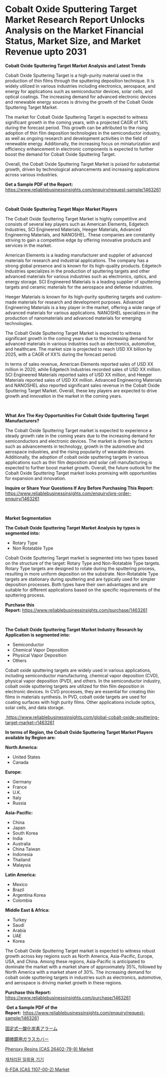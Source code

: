 <p><h1>Cobalt Oxide Sputtering Target Market Research Report Unlocks Analysis on the Market Financial Status, Market Size, and Market Revenue upto 2031</h1></p><p><strong>Cobalt Oxide Sputtering Target Market Analysis and Latest Trends</strong></p>
<p><p>Cobalt Oxide Sputtering Target is a high-purity material used in the production of thin films through the sputtering deposition technique. It is widely utilized in various industries including electronics, aerospace, and energy for applications such as semiconductor devices, solar cells, and optical coatings. The increasing demand for advanced electronic devices and renewable energy sources is driving the growth of the Cobalt Oxide Sputtering Target Market.</p><p>The market for Cobalt Oxide Sputtering Target is expected to witness significant growth in the coming years, with a projected CAGR of 14% during the forecast period. This growth can be attributed to the rising adoption of thin film deposition technologies in the semiconductor industry, as well as ongoing research and development activities in the field of renewable energy. Additionally, the increasing focus on miniaturization and efficiency enhancement in electronic components is expected to further boost the demand for Cobalt Oxide Sputtering Target.</p><p>Overall, the Cobalt Oxide Sputtering Target Market is poised for substantial growth, driven by technological advancements and increasing applications across various industries.</p></p>
<p><strong>Get a Sample PDF of the Report:&nbsp;</strong> <a href="https://www.reliablebusinessinsights.com/enquiry/request-sample/1463261">https://www.reliablebusinessinsights.com/enquiry/request-sample/1463261</a></p>
<p>&nbsp;</p>
<p><strong>Cobalt Oxide Sputtering Target Major Market Players</strong></p>
<p><p>The Cobalt Oxide Sputtering Target Market is highly competitive and consists of several key players such as American Elements, Edgetech Industries, SCI Engineered Materials, Heeger Materials, Advanced Engineering Materials, and NANOSHEL. These companies are constantly striving to gain a competitive edge by offering innovative products and services in the market.</p><p>American Elements is a leading manufacturer and supplier of advanced materials for research and industrial applications. The company has a strong global presence and is known for its high-quality products. Edgetech Industries specializes in the production of sputtering targets and other advanced materials for various industries such as electronics, optics, and energy storage. SCI Engineered Materials is a leading supplier of sputtering targets and ceramic materials for the aerospace and defense industries.</p><p>Heeger Materials is known for its high-purity sputtering targets and custom-made materials for research and development purposes. Advanced Engineering Materials is a key player in the market, offering a wide range of advanced materials for various applications. NANOSHEL specializes in the production of nanomaterials and advanced materials for emerging technologies.</p><p>The Cobalt Oxide Sputtering Target Market is expected to witness significant growth in the coming years due to the increasing demand for advanced materials in various industries such as electronics, automotive, and healthcare. The market size is projected to reach USD XX billion by 2025, with a CAGR of XX% during the forecast period.</p><p>In terms of sales revenue, American Elements reported sales of USD XX million in 2020, while Edgetech Industries recorded sales of USD XX million. SCI Engineered Materials reported sales of USD XX million, and Heeger Materials reported sales of USD XX million. Advanced Engineering Materials and NANOSHEL also reported significant sales revenue in the Cobalt Oxide Sputtering Target Market. Overall, these key players are expected to drive growth and innovation in the market in the coming years.</p></p>
<p>&nbsp;</p>
<p><strong>What Are The Key Opportunities For Cobalt Oxide Sputtering Target Manufacturers?</strong></p>
<p><p>The Cobalt Oxide Sputtering Target market is expected to experience a steady growth rate in the coming years due to the increasing demand for semiconductors and electronic devices. The market is driven by factors such as advancements in technology, growth in the automotive and aerospace industries, and the rising popularity of wearable devices. Additionally, the adoption of cobalt oxide sputtering targets in various applications such as thin film deposition and solar cell manufacturing is expected to further boost market growth. Overall, the future outlook for the Cobalt Oxide Sputtering Target market looks promising with opportunities for expansion and innovation.</p></p>
<p><strong>Inquire or Share Your Questions If Any Before Purchasing This Report:</strong> <a href="https://www.reliablebusinessinsights.com/enquiry/pre-order-enquiry/1463261">https://www.reliablebusinessinsights.com/enquiry/pre-order-enquiry/1463261</a></p>
<p>&nbsp;</p>
<p><strong>Market Segmentation</strong></p>
<p><strong>The Cobalt Oxide Sputtering Target Market Analysis by types is segmented into:</strong></p>
<p><ul><li>Rotary Type</li><li>Non Rotatable Type</li></ul></p>
<p><p>Cobalt Oxide Sputtering Target market is segmented into two types based on the structure of the target: Rotary Type and Non-Rotatable Type targets. Rotary Type targets are designed to rotate during the sputtering process, resulting in more uniform deposition on the substrate. Non-Rotatable Type targets are stationary during sputtering and are typically used for simpler deposition processes. Both types have their own advantages and are suitable for different applications based on the specific requirements of the sputtering process.</p></p>
<p><strong>Purchase this Report:&nbsp;</strong><a href="https://www.reliablebusinessinsights.com/purchase/1463261">https://www.reliablebusinessinsights.com/purchase/1463261</a></p>
<p>&nbsp;</p>
<p><strong>The Cobalt Oxide Sputtering Target Market Industry Research by Application is segmented into:</strong></p>
<p><ul><li>Semiconductor</li><li>Chemical Vapor Deposition</li><li>Physical Vapor Deposition</li><li>Others</li></ul></p>
<p><p>Cobalt oxide sputtering targets are widely used in various applications, including semiconductor manufacturing, chemical vapor deposition (CVD), physical vapor deposition (PVD), and others. In the semiconductor industry, cobalt oxide sputtering targets are utilized for thin film deposition in electronic devices. In CVD processes, they are essential for creating thin films in materials synthesis. In PVD, cobalt oxide targets are used for coating surfaces with high purity films. Other applications include optics, solar cells, and data storage.</p></p>
<p><a href="https://www.reliablebusinessinsights.com/global-cobalt-oxide-sputtering-target-market-r1463261">&nbsp;https://www.reliablebusinessinsights.com/global-cobalt-oxide-sputtering-target-market-r1463261</a></p>
<p><strong>In terms of Region, the Cobalt Oxide Sputtering Target Market Players available by Region are:</strong></p>
<p>
    <p> <strong> North America: </strong>
        <ul>
            <li>United States</li>
            <li>Canada</li>
        </ul>
        </p> 
    <p> <strong> Europe: </strong>
        <ul>
            <li>Germany</li>
            <li>France</li>
            <li>U.K.</li>
            <li>Italy</li>
            <li>Russia</li>
        </ul>
        </p> 
    <p> <strong> Asia-Pacific: </strong>
        <ul>
            <li>China</li>
            <li>Japan</li>
            <li>South Korea</li>
            <li>India</li>
            <li>Australia</li>
            <li>China Taiwan</li>
            <li>Indonesia</li>
            <li>Thailand</li>
            <li>Malaysia</li>
        </ul>
        </p> 
    <p> <strong> Latin America: </strong>
        <ul>
            <li>Mexico</li>
            <li>Brazil</li>
            <li>Argentina Korea</li>
            <li>Colombia</li>
        </ul>
        </p> 
    <p> <strong> Middle East & Africa: </strong>
        <ul>
            <li>Turkey</li>
            <li>Saudi</li>
            <li>Arabia</li>
            <li>UAE</li>
            <li>Korea</li>
        </ul>
    </p>
    </p>
<p><p>The Cobalt Oxide Sputtering Target market is expected to witness robust growth across key regions such as North America, Asia-Pacific, Europe, USA, and China. Among these regions, Asia-Pacific is anticipated to dominate the market with a market share of approximately 35%, followed by North America with a market share of 30%. The increasing demand for cobalt oxide sputtering targets in industries such as electronics, automotive, and aerospace is driving market growth in these regions.</p></p>
<p><strong>Purchase this Report: </strong><a href="https://www.reliablebusinessinsights.com/purchase/1463261">https://www.reliablebusinessinsights.com/purchase/1463261</a></p>
<p>&nbsp;<strong>Get a Sample PDF of the Report:&nbsp;&nbsp;</strong><a href="https://www.reliablebusinessinsights.com/enquiry/request-sample/1463261">https://www.reliablebusinessinsights.com/enquiry/request-sample/1463261</a></p>
<p><strong></strong></p>
<p><p><a href="https://medium.com/@andrade736451/%E3%82%B0%E3%83%AD%E3%83%BC%E3%83%90%E3%83%AB%E3%81%AA%E5%9B%BA%E5%AE%9A%E5%BC%8F%E4%B8%80%E9%85%B8%E5%8C%96%E7%82%AD%E7%B4%A0%E8%AD%A6%E5%A0%B1%E5%99%A8%E6%A5%AD%E7%95%8C-%E7%A8%AE%E9%A1%9E-%E7%94%A8%E9%80%94-%E5%B8%82%E5%A0%B4%E3%83%97%E3%83%AC%E3%83%BC%E3%83%A4%E3%83%BC-%E5%9C%B0%E5%9F%9F%E5%88%A5%E6%88%90%E9%95%B7%E5%88%86%E6%9E%90-%E3%81%8A%E3%82%88%E3%81%B3%E5%B0%86%E6%9D%A5%E3%81%AE%E3%82%B7%E3%83%8A%E3%83%AA%E3%82%AA-2024%E5%B9%B4-2031%E5%B9%B4-0af49d6ad3ae">固定式一酸化炭素アラーム</a></p><p><a href="https://medium.com/@raquelrreese22024/2024%E5%B9%B4%E3%81%8B%E3%82%892031%E5%B9%B4%E3%81%BE%E3%81%A7%E3%81%AE%E6%9C%9F%E9%96%93%E3%81%AE%E3%82%B0%E3%83%AD%E3%83%BC%E3%83%90%E3%83%AB%E3%83%9E%E3%82%A4%E3%82%AF%E3%83%AD%E3%82%B9%E3%82%B3%E3%83%BC%E3%83%97%E3%82%AC%E3%83%A9%E3%82%B9%E3%82%AB%E3%83%90%E3%83%BC%E5%B8%82%E5%A0%B4%E3%81%AE%E6%A9%9F%E4%BC%9A%E3%81%A8%E4%BA%88%E6%B8%AC-763c3fe9afa3">顕微鏡用ガラスカバー</a></p><p><a href="https://github.com/emnqcawl19/Market-Research-Report-List-1/blob/main/phenoxy-resins-cas-26402-79-9-market.md">Phenoxy Resins (CAS 26402-79-9) Market</a></p><p><a href="https://medium.com/@ethanmorar2011/%EA%B8%80%EB%A1%9C%EB%B2%8C-%EC%9E%AC%EC%83%9D-%EC%82%AC%EC%9A%A9-%EC%A0%84%EC%9A%A9-%EC%9E%A5%EC%B9%98-%EC%8B%9C%EC%9E%A5-%EB%B6%80%EB%AC%B8-%EC%9C%A0%ED%98%95-%EC%9D%91%EC%9A%A9-%ED%94%84%EB%A1%9C%EA%B7%B8%EB%9E%A8-%EC%8B%9C%EC%9E%A5-%EC%B0%B8%EA%B0%80%EC%9E%90-%EC%A0%84%EB%9E%B5-%EC%A7%80%EC%97%AD-%EC%84%B1%EC%9E%A5-%ED%86%B5%EC%B0%B0%EB%A0%A5-%EB%B0%8F-%EB%AF%B8%EB%9E%98-%EC%98%88%EC%B8%A1-2024-2031-769209b8c562">재처리된 일회용 기기</a></p><p><a href="https://github.com/kulaberyasin52/Market-Research-Report-List-1/blob/main/6-fda-cas-1107-00-2-market.md">6-FDA (CAS 1107-00-2) Market</a></p></p>